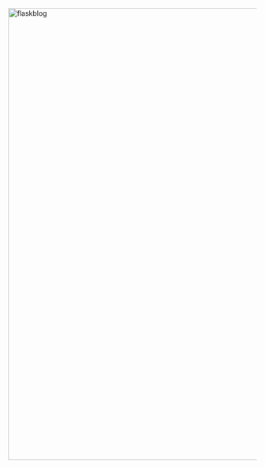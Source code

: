 
<img width="918" alt="flaskblog" src="https://github.com/rashamiabhyankar12/flask-blog/assets/139979749/f4487049-972b-4868-ac2c-b7455fbedd0e">
